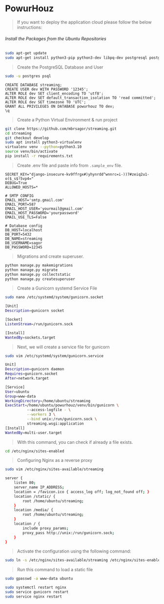 # PowurHouz

> If you want to deploy the application cloud please follow the below instructions:

###### Install the Packages from the Ubuntu Repositories
```bash
sudo apt-get update
sudo apt-get install python3-pip python3-dev libpq-dev postgresql postgresql-contrib nginx
```

> Create the PostgreSQL Database and User
```bash
sudo -u postgres psql
```

```postgresql
CREATE DATABASE streaming;
CREATE USER dev WITH PASSWORD '12345';
ALTER ROLE dev SET client_encoding TO 'utf8';
ALTER ROLE dev SET default_transaction_isolation TO 'read committed';
ALTER ROLE dev SET timezone TO 'UTC';
GRANT ALL PRIVILEGES ON DATABASE powurhouz TO dev;
\q
```

> Create a Python Virtual Environment & run project
```bash
git clone https://github.com/mbrsagor/streaming.git
cd streaming
git checkout develop
sudo apt install python3-virtualenv
virtualenv venv --python=python3.10
source venv/bin/activate
pip install -r requirements.txt
```

> Create .env file and paste info from `.sample_env` file.
```.dotenv
SECRET_KEY="django-insecure-kv9ffrgx#)yhynrdd^wnnrc=i-))7#zeiq2u1-o($_s$!5vp4="
DEBUG=True
ALLOWED_HOSTS=*

# SMTP CONFIG
EMAIL_HOST='smtp.gmail.com'
EMAIL_PORT=587
EMAIL_HOST_USER='yourmail@gmail.com'
EMAIL_HOST_PASSWORD='yourpassword'
EMAIL_USE_TLS=False

# Database config
DB_HOST=localhost
DB_PORT=5432
DB_NAME=streaming
DB_USERNAME=sagor
DB_PASSWORD=12345
```

> Migrations and create superuser.
```bash
python manage.py makemigrations
python manage.py migrate
python manage.py collectstatic
python manage.py createsuperuser
```

> Create a Gunicorn systemd Service File
````bash
sudo nano /etc/systemd/system/gunicorn.socket
````

```bash
[Unit]
Description=gunicorn socket

[Socket]
ListenStream=/run/gunicorn.sock

[Install]
WantedBy=sockets.target
```

> Next, we will create a service file for gunicorn
```bash
sudo vim /etc/systemd/system/gunicorn.service
```
```bash
Unit]
Description=gunicorn daemon
Requires=gunicorn.socket
After=network.target

[Service]
User=ubuntu
Group=www-data
WorkingDirectory=/home/ubuntu/streaming
ExecStart=/home/ubuntu/powurhouz/venv/bin/gunicorn \
          --access-logfile - \
          --workers 3 \
          --bind unix:/run/gunicorn.sock \
          streaming.wsgi:application
[Install]
WantedBy=multi-user.target
```

> With this command, you can check if already a file exists.

```bash
cd /etc/nginx/sites-enabled
```
> Configuring Nginx as a reverse proxy
```bash
sudo vim /etc/nginx/sites-available/streaming
```
```bash
server {
    listen 80;
    server_name IP_ADDRESS;
    location = /favicon.ico { access_log off; log_not_found off; }
    location /static/ {
        root /home/ubuntu/streaming;
    }
    location /media/ {
        root /home/ubuntu/streaming;
    }
    location / {
        include proxy_params;
        proxy_pass http://unix:/run/gunicorn.sock;
    }
}
```
> Activate the configuration using the following command:
```bash
sudo ln -s /etc/nginx/sites-available/streaming /etc/nginx/sites-enabled/
```
> Run this command to load a static file
```bash
sudo gpasswd -a www-data ubuntu
```
```bash
sudo systemctl restart nginx
sudo service gunicorn restart
sudo service nginx restart
```
